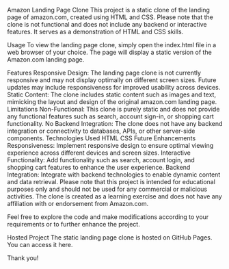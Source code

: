 Amazon Landing Page Clone
This project is a static clone of the landing page of amazon.com, created using HTML and CSS. Please note that the clone is not functional and does not include any backend or interactive features. It serves as a demonstration of HTML and CSS skills.

Usage
To view the landing page clone, simply open the index.html file in a web browser of your choice. The page will display a static version of the Amazon.com landing page.

Features
Responsive Design: The landing page clone is not currently responsive and may not display optimally on different screen sizes. Future updates may include responsiveness for improved usability across devices.
Static Content: The clone includes static content such as images and text, mimicking the layout and design of the original amazon.com landing page.
Limitations
Non-Functional: This clone is purely static and does not provide any functional features such as search, account sign-in, or shopping cart functionality.
No Backend Integration: The clone does not have any backend integration or connectivity to databases, APIs, or other server-side components.
Technologies Used
HTML
CSS
Future Enhancements
Responsiveness: Implement responsive design to ensure optimal viewing experience across different devices and screen sizes.
Interactive Functionality: Add functionality such as search, account login, and shopping cart features to enhance the user experience.
Backend Integration: Integrate with backend technologies to enable dynamic content and data retrieval.
Please note that this project is intended for educational purposes only and should not be used for any commercial or malicious activities. The clone is created as a learning exercise and does not have any affiliation with or endorsement from Amazon.com.

Feel free to explore the code and make modifications according to your requirements or to further enhance the project.

Hosted Project
The static landing page clone is hosted on GitHub Pages. You can access it here.

Thank you!
